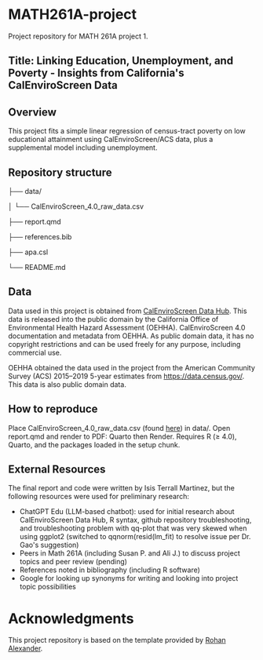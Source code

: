# MATH261A-project
Project repository for MATH 261A project 1. 

## Title: Linking Education, Unemployment, and Poverty - Insights from California's CalEnviroScreen Data

## Overview
This project fits a simple linear regression of census-tract poverty on low educational attainment using CalEnviroScreen/ACS data, plus a supplemental model including unemployment.

## Repository structure
├── data/

│ └── CalEnviroScreen_4.0_raw_data.csv

├── report.qmd

├── references.bib

├── apa.csl

└── README.md

## Data 
Data used in this project is obtained from [CalEnviroScreen Data Hub](https://calenviroscreen-oehha.hub.arcgis.com/#Data). This data is released into the public domain by the California Office of Environmental Health Hazard Assessment (OEHHA). CalEnviroScreen 4.0 documentation and metadata from OEHHA. As public domain data, it has no copyright restrictions and can be used freely for any purpose, including commercial use.

OEHHA obtained the data used in the project from the American Community Survey (ACS) 2015–2019 5-year estimates from https://data.census.gov/. This data is also public domain data.

## How to reproduce
Place CalEnviroScreen_4.0_raw_data.csv (found [here](https://calenviroscreen-oehha.hub.arcgis.com/#Data)) in data/.
Open report.qmd and render to PDF: Quarto then Render. Requires R (≥ 4.0), Quarto, and the packages loaded in the setup chunk.

## External Resources
The final report and code were written by Isis Terrall Martinez, but the following resources were used for preliminary research:

* ChatGPT Edu (LLM-based chatbot): used for initial research about CalEnviroScreen Data Hub, R syntax, github repository troubleshooting, and troubleshooting problem with qq-plot that was very skewed when using ggplot2 (switched to qqnorm(resid(lm_fit) to resolve issue per Dr. Gao's suggestion)
* Peers in Math 261A (including Susan P. and Ali J.) to discuss project topics and peer review (pending)
* References noted in bibliography (including R software)
* Google for looking up synonyms for writing and looking into project topic possibilities

# Acknowledgments
This project repository is based on the template provided by [Rohan Alexander](https://github.com/RohanAlexander/starter_folder/tree/main).
